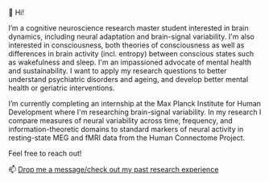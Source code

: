👋 Hi!


I’m a cognitive neuroscience research master student interested in brain dynamics, including neural adaptation and brain-signal variability. I'm also interested in consciousness, both theories of consciousness as well as differences in brain activity (incl. entropy) between conscious states such as wakefulness and sleep. I'm an impassioned advocate of mental health and sustainability. I want to apply my research questions to better understand psychiatric disorders and ageing, and develop better mental health or geriatric interventions.

I’m currently completing an internship at the Max Planck Institute for Human Development where I'm researching brain-signal variability. In my research I compare measures of neural variability across time, frequency, and information-theoretic domains to standard markers of neural activity in resting-state MEG and fMRI data from the Human Connectome Project.

Feel free to reach out!

📫 [Drop me a message/check out my past research experience](https://www.linkedin.com/in/marta-stojanovic/)
